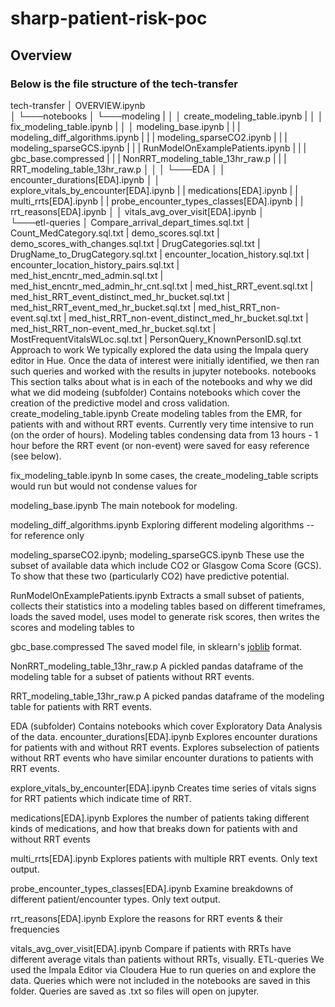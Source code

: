 # sharp-patient-risk-poc

## Overview
### Below is the file structure of the tech-transfer

tech-transfer
│   OVERVIEW.ipynb    
│
└───notebooks
│   └───modeling
|   │   │   create_modeling_table.ipynb
|   │   │   fix_modeling_table.ipynb
|   │   │   modeling_base.ipynb
|   |   |   modeling_diff_algorithms.ipynb
|   |   |   modeling_sparseCO2.ipynb
|   |   |   modeling_sparseGCS.ipynb
|   |   |   RunModelOnExamplePatients.ipynb
|   |   |   gbc_base.compressed
|   |   |   NonRRT_modeling_table_13hr_raw.p
|   |   |   RRT_modeling_table_13hr_raw.p
│   │
│   └───EDA
│       │   encounter_durations[EDA].ipynb
│       │   explore_vitals_by_encounter[EDA].ipynb
|       |   medications[EDA].ipynb
|       |   multi_rrts[EDA].ipynb
|       |   probe_encounter_types_classes[EDA].ipynb
|       |   rrt_reasons[EDA].ipynb
│       │   vitals_avg_over_visit[EDA].ipynb
│   
└───etl-queries
    │   Compare_arrival_depart_times.sql.txt
    │   Count_MedCategory.sql.txt
    |   demo_scores.sql.txt
    |   demo_scores_with_changes.sql.txt
    |   DrugCategories.sql.txt
    |   DrugName_to_DrugCategory.sql.txt
    |   encounter_location_history.sql.txt
    |   encounter_location_history_pairs.sql.txt
    |   med_hist_encntr_med_admin.sql.txt
    |   med_hist_encntr_med_admin_hr_cnt.sql.txt
    |   med_hist_RRT_event.sql.txt
    |   med_hist_RRT_event_distinct_med_hr_bucket.sql.txt
    |   med_hist_RRT_event_med_hr_bucket.sql.txt
    |   med_hist_RRT_non-event.sql.txt
    |   med_hist_RRT_non-event_distinct_med_hr_bucket.sql.txt
    |   med_hist_RRT_non-event_med_hr_bucket.sql.txt
    |   MostFrequentVitalsWLoc.sql.txt
    |   PersonQuery_KnownPersonID.sql.txt
Approach to work
We typically explored the data using the Impala query editor in Hue. Once the data of interest were initially identified, we then ran such queries and worked with the results in jupyter notebooks.
notebooks
This section talks about what is in each of the notebooks and why we did what we did
modeing (subfolder)
Contains notebooks which cover the creation of the predictive model and cross validation.
create_modeling_table.ipynb
Create modeling tables from the EMR, for patients with and without RRT events. Currently very time intensive to run (on the order of hours). 
Modeling tables condensing data from 13 hours - 1 hour before the RRT event (or non-event) were saved for easy reference (see below).

fix_modeling_table.ipynb
In some cases, the create_modeling_table scripts would run but would not condense values for 

modeling_base.ipynb
The main notebook for modeling.

modeling_diff_algorithms.ipynb
Exploring different modeling algorithms -- for reference only

modeling_sparseCO2.ipynb; modeling_sparseGCS.ipynb
These use the subset of available data which include CO2 or Glasgow Coma Score (GCS). To show that these two (particularly CO2) have predictive potential.

RunModelOnExamplePatients.ipynb
Extracts a small subset of patients, collects their statistics into a modeling tables based on different timeframes, loads the saved model, uses model to generate risk scores, then writes the scores and modeling tables to 

gbc_base.compressed
The saved model file, in sklearn's [joblib](http://scikit-learn.org/stable/modules/model_persistence.html) format.

NonRRT_modeling_table_13hr_raw.p
A pickled pandas dataframe of the modeling table for a subset of patients without RRT events.

RRT_modeling_table_13hr_raw.p
A picked pandas dataframe of the modeling table for patients with RRT events.



EDA (subfolder)
Contains notebooks which cover Exploratory Data Analysis of the data.
encounter_durations[EDA].ipynb
Explores encounter durations for patients with and without RRT events. 
Explores subselection of patients without RRT events who have similar encounter durations to patients with RRT events.

explore_vitals_by_encounter[EDA].ipynb
Creates time series of vitals signs for RRT patients which indicate time of RRT.

medications[EDA].ipynb
Explores the number of patients taking different kinds of medications, and how that breaks down for patients with and without RRT events

multi_rrts[EDA].ipynb
Explores patients with multiple RRT events. Only text output.

probe_encounter_types_classes[EDA].ipynb
Examine breakdowns of different patient/encounter types. Only text output.

rrt_reasons[EDA].ipynb
Explore the reasons for RRT events & their frequencies

vitals_avg_over_visit[EDA].ipynb
Compare if patients with RRTs have different average vitals than patients without RRTs, visually.
ETL-queries
We used the Impala Editor via Cloudera Hue to run queries on and explore the data. Queries which were not included in the notebooks are saved in this folder.
Queries are saved as .txt so files will open on jupyter.
